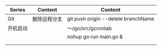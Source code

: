 | Series   | Content      | Content                             |
| -------- | ------------ | ----------------------------------- |
| Git      | 删除远程分支 | git push origin --delete branchName |
| 开机启动 |              | ～/go/src/gcrontab                  |
|          |              | nohup go run main.go &              |
|          |              |                                     |
|          |              |                                     |

